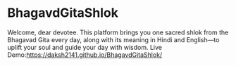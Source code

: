 # BhagavdGitaShlok
Welcome, dear devotee. This platform brings you one sacred shlok from the Bhagavad Gita every day, along with its meaning in Hindi and English—to uplift your soul and guide your day with wisdom.
Live Demo:https://daksh2141.github.io/BhagavdGitaShlok/
